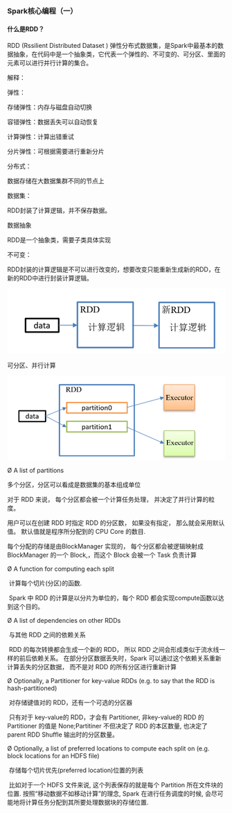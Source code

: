 ### Spark核心编程（一）

#### 什么是RDD？

RDD (Rssilient Distributed Dataset ) 弹性分布式数据集，是Spark中最基本的数据抽象，在代码中是一个抽象类，它代表一个弹性的、不可变的、可分区、里面的元素可以进行并行计算的集合。

解释：

弹性：

存储弹性：内存与磁盘自动切换

容错弹性：数据丢失可以自动恢复

计算弹性：计算出错重试

分片弹性：可根据需要进行重新分片



分布式：

数据存储在大数据集群不同的节点上



数据集：

RDD封装了计算逻辑，并不保存数据。



数据抽象

RDD是一个抽象类，需要子类具体实现



不可变：

RDD封装的计算逻辑是不可以进行改变的，想要改变只能重新生成新的RDD，在新的RDD中进行封装计算逻辑。

![image-20201025125022665](img/image-20201025125022665.png)



可分区、并行计算

![image-20201025125117209](img/image-20201025125117209.png)



Ø  A list of partitions

多个分区，分区可以看成是数据集的基本组成单位

对于 RDD 来说， 每个分区都会被一个计算任务处理， 并决定了并行计算的粒度。

用户可以在创建 RDD 时指定 RDD 的分区数， 如果没有指定， 那么就会采用默认值。 默认值就是程序所分配到的 CPU Core 的数目.

每个分配的存储是由BlockManager 实现的， 每个分区都会被逻辑映射成 BlockManager 的一个 Block,，而这个 Block 会被一个 Task 负责计算



Ø  A function for computing each split

​      计算每个切片(分区)的函数.

​      Spark 中 RDD 的计算是以分片为单位的，每个 RDD 都会实现compute函数以达到这个目的。

Ø  A list of dependencies on other RDDs

​      与其他 RDD 之间的依赖关系

​      RDD 的每次转换都会生成一个新的 RDD， 所以 RDD 之间会形成类似于流水线一样的前后依赖关系。 在部分分区数据丢失时，Spark 可以通过这个依赖关系重新计算丢失的分区数据， 而不是对 RDD 的所有分区进行重新计算



Ø  Optionally, a Partitioner for key-value RDDs (e.g. to say that the RDD is hash-partitioned)

​      对存储键值对的 RDD，还有一个可选的分区器

​      只有对于 key-value的 RDD，才会有 Partitioner, 非key-value的 RDD 的 Partitioner 的值是 None;Partitiner 不但决定了 RDD 的本区数量, 也决定了 parent RDD Shuffle 输出时的分区数量。

Ø  Optionally, a list of preferred locations to compute each split on (e.g. block locations for an HDFS file)

​      存储每个切片优先(preferred location)位置的列表

​      比如对于一个 HDFS 文件来说, 这个列表保存的就是每个 Partition 所在文件块的位置. 按照“移动数据不如移动计算”的理念, Spark 在进行任务调度的时候, 会尽可能地将计算任务分配到其所要处理数据块的存储位置.